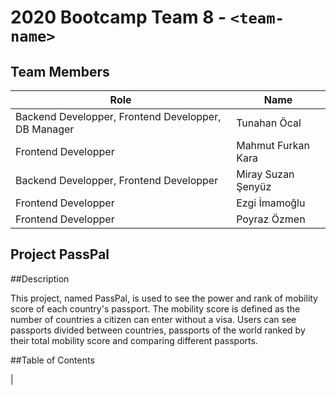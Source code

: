 # 2020 Bootcamp Team 8 - `<team-name>`

## Team Members

| Role               | Name               |
|--------------------|--------------------|
| Backend Developper, Frontend Developper, DB Manager | Tunahan Öcal|
| Frontend Developper | Mahmut Furkan Kara |
| Backend Developper, Frontend Developper | Miray Suzan Şenyüz |
| Frontend Developper | Ezgi İmamoğlu      | 
| Frontend Developper | Poyraz Özmen       | 

## Project PassPal

##Description

This project, named PassPal, is used to see the power and rank of mobility score of each country's passport. The mobility score is defined as the number of countries a citizen can enter without a visa. Users can see passports divided between countries, passports of the world ranked by their total mobility score and comparing different passports.

##Table of Contents

| 



